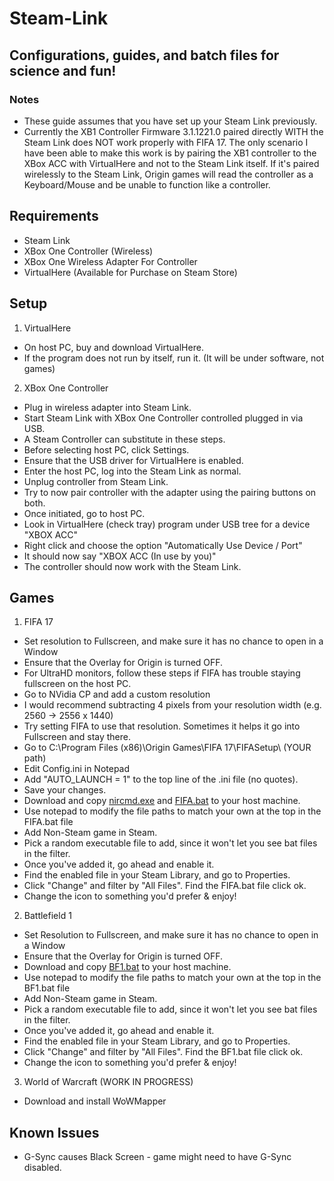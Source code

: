 # Steam-Link

## Configurations, guides, and batch files for science and fun!

### Notes
  * These guide assumes that you have set up your Steam Link previously.
  * Currently the XB1 Controller Firmware 3.1.1221.0 paired directly WITH the Steam Link does NOT work properly with FIFA 17. The only scenario I have been able to make this work is by pairing the XB1 controller to the XBox ACC with VirtualHere and not to the Steam Link itself. If it's paired wirelessly to the Steam Link, Origin games will read the controller as a Keyboard/Mouse and be unable to function like a controller.


## Requirements
 * Steam Link
 * XBox One Controller (Wireless)
 * XBox One Wireless Adapter For Controller
 * VirtualHere (Available for Purchase on Steam Store)
  
## Setup
1. VirtualHere
  * On host PC, buy and download VirtualHere.
  * If the program does not run by itself, run it. (It will be under software, not games)
  
2. XBox One Controller  
  * Plug in wireless adapter into Steam Link.
  * Start Steam Link with XBox One Controller controlled plugged in via USB. 
   * A Steam Controller can substitute in these steps.
  * Before selecting host PC, click Settings.
  * Ensure that the USB driver for VirtualHere is enabled.
  * Enter the host PC, log into the Steam Link as normal.
  * Unplug controller from Steam Link. 
  * Try to now pair controller with the adapter using the pairing buttons on both.
  * Once initiated, go to host PC. 
  * Look in VirtualHere (check tray) program under USB tree for a device "XBOX ACC"
  * Right click and choose the option "Automatically Use Device / Port" 
  * It should now say "XBOX ACC (In use by you)"
  * The controller should now work with the Steam Link.
    
## Games 

1. FIFA 17
  * Set resolution to Fullscreen, and make sure it has no chance to open in a Window
  * Ensure that the Overlay for Origin is turned OFF.
  * For UltraHD monitors, follow these steps if FIFA has trouble staying fullscreen on the host PC.
   * Go to NVidia CP and add a custom resolution
   * I would recommend subtracting 4 pixels from your resolution width (e.g. 2560 -> 2556 x 1440)
   * Try setting FIFA to use that resolution. Sometimes it helps it go into Fullscreen and stay there.
  * Go to C:\Program Files (x86)\Origin Games\FIFA 17\FIFASetup\  (YOUR path)
  * Edit Config.ini in Notepad
  * Add "AUTO_LAUNCH = 1" to the top line of the .ini file (no quotes).
  * Save your changes.
  * Download and copy [nircmd.exe](http://nircmd.nirsoft.net/) and [FIFA.bat](../master/FIFA.bat) to your host machine.
  * Use notepad to modify the file paths to match your own at the top in the FIFA.bat file
  * Add Non-Steam game in Steam. 
   * Pick a random executable file to add, since it won't let you see bat files in the filter.
   * Once you've added it, go ahead and enable it.
   * Find the enabled file in your Steam Library, and go to Properties.
   * Click "Change" and filter by "All Files". Find the FIFA.bat file click ok.
  * Change the icon to something you'd prefer & enjoy!
  
2. Battlefield 1
  * Set Resolution to Fullscreen, and make sure it has no chance to open in a Window
  * Ensure that the Overlay for Origin is turned OFF.
  * Download and copy [BF1.bat](../master/BF1.bat) to your host machine.
  * Use notepad to modify the file paths to match your own at the top in the BF1.bat file
  * Add Non-Steam game in Steam. 
   * Pick a random executable file to add, since it won't let you see bat files in the filter.
   * Once you've added it, go ahead and enable it.
   * Find the enabled file in your Steam Library, and go to Properties.
   * Click "Change" and filter by "All Files". Find the BF1.bat file click ok.
  * Change the icon to something you'd prefer & enjoy!	

3. World of Warcraft (WORK IN PROGRESS)
  * Download and install WoWMapper
    
 
## Known Issues
  * G-Sync causes Black Screen - game might need to have G-Sync disabled.
  
